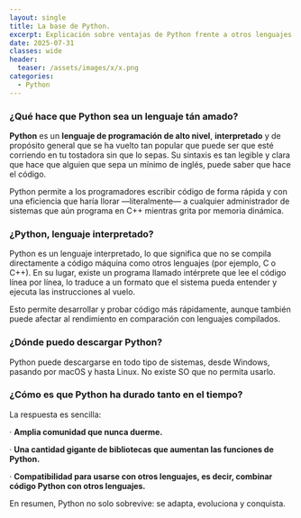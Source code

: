 ```yaml
---
layout: single
title: La base de Python.
excerpt: Explicación sobre ventajas de Python frente a otros lenguajes.
date: 2025-07-31
classes: wide
header:
  teaser: /assets/images/x/x.png
categories:
  - Python
---
```


### ¿Qué hace que Python sea un lenguaje tán amado?

**Python** es un **lenguaje de programación de alto nivel**, **interpretado** y de propósito general que se ha vuelto tan popular que puede ser que esté corriendo en tu tostadora sin que lo sepas. Su sintaxis es tan legible y clara que hace que alguien que sepa un mínimo de inglés, puede saber que hace el código.

Python permite a los programadores escribir código de forma rápida y con una eficiencia que haría llorar —literalmente— a cualquier administrador de sistemas que aún programa en C++ mientras grita por memoria dinámica.

### ¿Python, lenguaje interpretado?

Python es un lenguaje interpretado, lo que significa que no se compila directamente a código máquina como otros lenguajes (por ejemplo, C o C++). En su lugar, existe un programa llamado intérprete que lee el código línea por línea, lo traduce a un formato que el sistema pueda entender y ejecuta las instrucciones al vuelo.

Esto permite desarrollar y probar código más rápidamente, aunque también puede afectar al rendimiento en comparación con lenguajes compilados.

### ¿Dónde puedo descargar Python?

Python puede descargarse en todo tipo de sistemas, desde Windows, pasando por macOS y hasta Linux. No existe SO que no permita usarlo.

### ¿Cómo es que Python ha durado tanto en el tiempo?

La respuesta es sencilla: 

· **Amplia comunidad que nunca duerme.**

· **Una cantidad gigante de bibliotecas que aumentan las funciones de Python.**

· **Compatibilidad para usarse con otros lenguajes, es decir, combinar código Python con otros lenguajes.**


En resumen, Python no solo sobrevive: se adapta, evoluciona y conquista.

